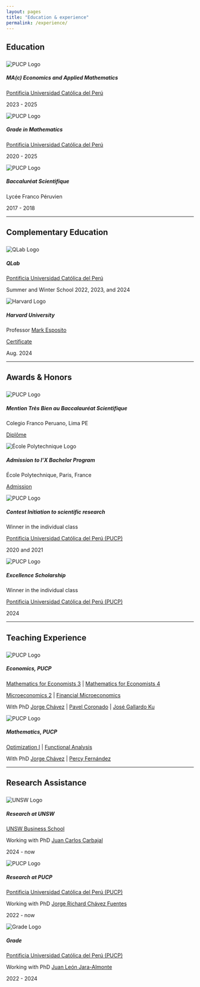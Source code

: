 ```yaml
---
layout: pages
title: "Education & experience"
permalink: /experience/
---
```


<style>
  .content-experience {
    max-width: 800px;
    margin: 0 auto;
  }
  
  .content-experience h2,
  .content-experience h3,
  .content-experience h4,
  .content-experience h5 {
    text-align: left;
    margin-left: 0;
  }
  
  h2 {
    margin-bottom: 25px;
  }
  
  h4 {
    margin: 25px 0;
  }
  
  .card-header img {
    display: block;
    margin: 0;
  }
  
  .card-body {
    text-align: left;
  }
  
  @media (max-width: 768px) {
    .card {
      width: 100%;
      margin: 10px 0;
    }
  }
</style>

<div class="content-experience">
  <!-- Education -->
  <h2>Education</h2>
  
  <div class="card">
    <div class="card-header">
      <img draggable="false" src="{{ "/assets/img/institutions/pucp-logo.png" | relative_url }}" alt="PUCP Logo">
    </div>
    <div class="card-body">
      <h5 class="card-title">MA(c) Economics and Applied Mathematics</h5>
      <p class="card-text">
        <a href="https://www.pucp.edu.pe/carrera/matematicas/">Pontificia Universidad Católica del Perú</a>
      </p>
      <p class="card-text">2023 - 2025</p>
    </div>
  </div>
  
  <div class="card">
    <div class="card-header">
      <img draggable="false" src="{{ "/assets/img/institutions/pucp-logo.png" | relative_url }}" alt="PUCP Logo">
    </div>
    <div class="card-body">
      <h5 class="card-title">Grade in Mathematics</h5>
      <p class="card-text">
        <a href="https://www.pucp.edu.pe/carrera/matematicas/">Pontificia Universidad Católica del Perú</a>
      </p>
      <p class="card-text">2020 - 2025</p>
    </div>
  </div>
  
  <div class="card">
    <div class="card-header">
      <img draggable="false" src="{{ "/assets/img/institutions/LyceeFrancoPeruvien.png" | relative_url }}" alt="PUCP Logo">
    </div>
    <div class="card-body">
      <h5 class="card-title">Baccaluréat Scientifique</h5>
      <p class="card-text">Lycée Franco Péruvien</p>
      <p class="card-text">2017 - 2018</p>
    </div>
  </div>
  
  <hr>
  
  <!-- Complementary Education -->
  <h2>Complementary Education</h2>
  
  <div class="card">
    <div class="card-header">
      <img draggable="false" src="{{ "/assets/img/institutions/qlab_logo.png" | relative_url }}" alt="QLab Logo">
    </div>
    <div class="card-body">
      <h5 class="card-title">QLab</h5>
      <p class="card-text">
        <a href="https://qlab.pucp.edu.pe/">Pontificia Universidad Católica del Perú</a>
      </p>
      <p class="card-text">Summer and Winter School 2022, 2023, and 2024</p>
    </div>
  </div>
  
  <div class="card">
    <div class="card-header">
      <img draggable="false" src="{{ "/assets/img/institutions/harvard-logo.png" | relative_url }}" alt="Harvard Logo">
    </div>
    <div class="card-body">
      <h5 class="card-title">Harvard University</h5>
      <p class="card-text">
        Professor <a href="https://professional.dce.harvard.edu/faculty/mark-esposito/">Mark Esposito</a>
      </p>
      <p class="card-text">
        <a href="{{ "/files/courses/education-and-experience/harvard_pucp.pdf" | relative_url }}">Certificate</a>
      </p>
      <p class="card-text">Aug. 2024</p>
    </div>
  </div>
  
  <hr>
  
  <!-- Awards & Honors -->
  <h2>Awards & Honors</h2>
  
  <div class="card">
    <div class="card-header">
      <img draggable="false" src="{{ "/assets/img/institutions/LyceeFrancoPeruvien.png" | relative_url }}" alt="PUCP Logo">
    </div>
    <div class="card-body">
      <h5 class="card-title">Mention Très Bien au Baccalauréat Scientifique</h5>
      <p class="card-text">Colegio Franco Peruano, Lima PE</p>
      <p class="card-text">
        <a href="{{ "/files/courses/education-and-experience/notes_bac.pdf" | relative_url }}">Diplôme</a>
      </p>
    </div>
  </div>
  
  <div class="card">
    <div class="card-header">
      <img draggable="false" src="{{ "/assets/img/institutions/ecole-paris.png" | relative_url }}" alt="École Polytechnique Logo">
    </div>
    <div class="card-body">
      <h5 class="card-title">Admission to l’X Bachelor Program</h5>
      <p class="card-text">École Polytechnique, Paris, France</p>
      <p class="card-text">
        <a href="{{ "/files/courses/education-and-experience/admission_l_X.pdf" | relative_url }}">Admission</a>
      </p>
    </div>
  </div>
  
  <div class="card">
    <div class="card-header">
      <img draggable="false" src="{{ "/assets/img/institutions/pucp-logo.png" | relative_url }}" alt="PUCP Logo">
    </div>
    <div class="card-body">
      <h5 class="card-title">Contest Initiation to scientific research</h5>
      <p class="card-text">Winner in the individual class</p>
      <p class="card-text">
        <a href="https://www.pucp.edu.pe/carrera/matematicas/">Pontificia Universidad Católica del Perú (PUCP)</a>
      </p>
      <p class="card-text">2020 and 2021</p>
    </div>
  </div>
  
  <div class="card">
    <div class="card-header">
      <img draggable="false" src="{{ "/assets/img/institutions/pucp-logo.png" | relative_url }}" alt="PUCP Logo">
    </div>
    <div class="card-body">
      <h5 class="card-title">Excellence Scholarship</h5>
      <p class="card-text">Winner in the individual class</p>
      <p class="card-text">
        <a href="https://www.pucp.edu.pe/carrera/matematicas/">Pontificia Universidad Católica del Perú (PUCP)</a>
      </p>
      <p class="card-text">2024</p>
    </div>
  </div>
  
  <hr>
  
  <!-- Teaching Experience -->
  <h2>Teaching Experience</h2>
  
  <div class="card">
    <div class="card-header">
      <img draggable="false" src="{{ "/assets/img/institutions/pucp-logo.png" | relative_url }}" alt="PUCP Logo">
    </div>
    <div class="card-body">
      <h5 class="card-title">Economics, PUCP</h5>
      <p class="card-text">
        <a href="{{ "/courses/mathematics-for-economists-3/2022-1" | relative_url }}">Mathematics for Economists 3</a> |
        <a href="{{ "/courses/mathematics-for-economists-4/2022-2" | relative_url }}">Mathematics for Economists 4</a>
      </p>
      <p class="card-text">
        <a href="{{ "/courses/microeconomics/2024-2" | relative_url }}">Microeconomics 2</a> |
        <a href="{{ "/courses/financial-microeconomics/2024-2/" | relative_url }}">Financial Microeconomics</a>
      </p>
      <p class="card-text">
        With PhD <a href="https://www.pucp.edu.pe/profesor/jorge-chavez-fuentes" target="_blank">Jorge Chávez</a> | 
        <a href="https://www.pucp.edu.pe/profesor/pavel-coronado-castellanos" target="_blank">Pavel Coronado</a> | 
        <a href="https://es.wikipedia.org/wiki/Jos%C3%A9_Gallardo_Ku" target="_blank">José Gallardo Ku</a>
      </p>
    </div>
  </div>
  
  <div class="card">
    <div class="card-header">
      <img draggable="false" src="{{ "/assets/img/institutions/pucp-logo.png" | relative_url }}" alt="PUCP Logo">
    </div>
    <div class="card-body">
      <h5 class="card-title">Mathematics, PUCP</h5>
      <p class="card-text">
        <a href="{{ "/courses/optimization-i/2024-1" | relative_url }}">Optimization I</a> |
        <a href="{{ "/courses/functional-analysis/2024-1" | relative_url }}">Functional Analysis</a>
      </p>
      <p class="card-text">
        With PhD <a href="https://www.pucp.edu.pe/profesor/jorge-chavez-fuentes" target="_blank">Jorge Chávez</a> | 
        <a href="https://www.pucp.edu.pe/profesor/percy-fernandez-sanchez" target="_blank">Percy Fernández</a>
      </p>
    </div>
  </div>
  
  <hr>
  
  <!-- Research Assistance -->
  <h2>Research Assistance</h2>
  
  <div class="card">
    <div class="card-header">
      <img draggable="false" src="{{ "/assets/img/institutions/unsw.png" | relative_url }}" alt="UNSW Logo">
    </div>
    <div class="card-body">
      <h5 class="card-title">Research at UNSW</h5>
      <p class="card-text">
        <a href="https://www.unsw.edu.au/business/our-schools/economics">UNSW Business School</a>
      </p>
      <p class="card-text">
        Working with PhD <a href="https://sites.google.com/site/carbajaleconomics/home" target="_blank">Juan Carlos Carbajal</a>
      </p>
      <p class="card-text">2024 - now</p>
    </div>
  </div>
  
  <div class="card">
    <div class="card-header">
      <img draggable="false" src="{{ "/assets/img/institutions/pucp-logo.png" | relative_url }}" alt="PUCP Logo">
    </div>
    <div class="card-body">
      <h5 class="card-title">Research at PUCP</h5>
      <p class="card-text">
        <a href="https://www.pucp.edu.pe/carrera/matematicas/">Pontificia Universidad Católica del Perú (PUCP)</a>
      </p>
      <p class="card-text">
        Working with PhD <a href="https://www.pucp.edu.pe/profesor/jorge-chavez-fuentes" target="_blank">Jorge Richard Chávez Fuentes</a>
      </p>
      <p class="card-text">2022 - now</p>
    </div>
  </div>
  
  <div class="card">
    <div class="card-header">
      <img draggable="false" src="{{ "/assets/img/institutions/grade_logo.png" | relative_url }}" alt="Grade Logo">
    </div>
    <div class="card-body">
      <h5 class="card-title">Grade</h5>
      <p class="card-text">
        <a href="https://www.pucp.edu.pe/carrera/matematicas/">Pontificia Universidad Católica del Perú (PUCP)</a>
      </p>
      <p class="card-text">
        Working with PhD <a href="https://www.grade.org.pe/en/investigadores/personal/jleon/" target="_blank">Juan León Jara-Almonte</a>
      </p>
      <p class="card-text">2022 - 2024</p>
    </div>
  </div>
</div>
